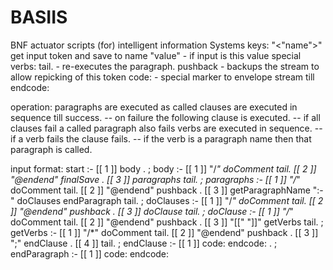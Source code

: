 # BASIIS
BNF actuator scripts (for) intelligent information Systems
keys:
"<"name">" get input token and save to name
"value" - if input is this value
special verbs:
tail. - re-executes the paragraph. 
pushback - backups the stream to allow repicking of this token
code: - special marker to envelope stream till endcode:

operation:
paragraphs are executed as called
clauses are executed in sequence till success. 
-- on failure the following clause is executed. 
-- if all clauses fail a called paragraph also fails
verbs are executed in sequence. 
-- if a verb fails the clause fails.
-- if the verb is a paragraph name then that paragraph is called.

input format:
start :-
[[ 1 ]] <output-filename> body .
;
body :-
[[ 1 ]] "/*" doComment tail. 
[[ 2 ]] "@endend" finalSave .
[[ 3 ]] paragraphs tail.
;
paragraphs :-
[[ 1 ]] "/*" doComment tail. 
[[ 2 ]] "@endend" pushback .
[[ 3 ]] getParagraphName ":-" doClauses  endParagraph tail.
;
doClauses :-
[[ 1 ]] "/*" doComment tail. 
[[ 2 ]] "@endend" pushback .
[[ 3 ]] doClause tail.
;
doClause :-
[[ 1 ]] "/*" doComment tail. 
[[ 2 ]] "@endend" pushback .
[[ 3 ]] "[[" <clauseName> "]]" getVerbs tail.
;
getVerbs :-
[[ 1 ]] "/*" doComment tail. 
[[ 2 ]] "@endend" pushback .
[[ 3 ]] ";" endClause .
[[ 4 ]] <verbName> tail.
;
endClause :-
[[ 1 ]] code: endcode: .
;
endParagraph :-
[[ 1 ]] code: endcode:


